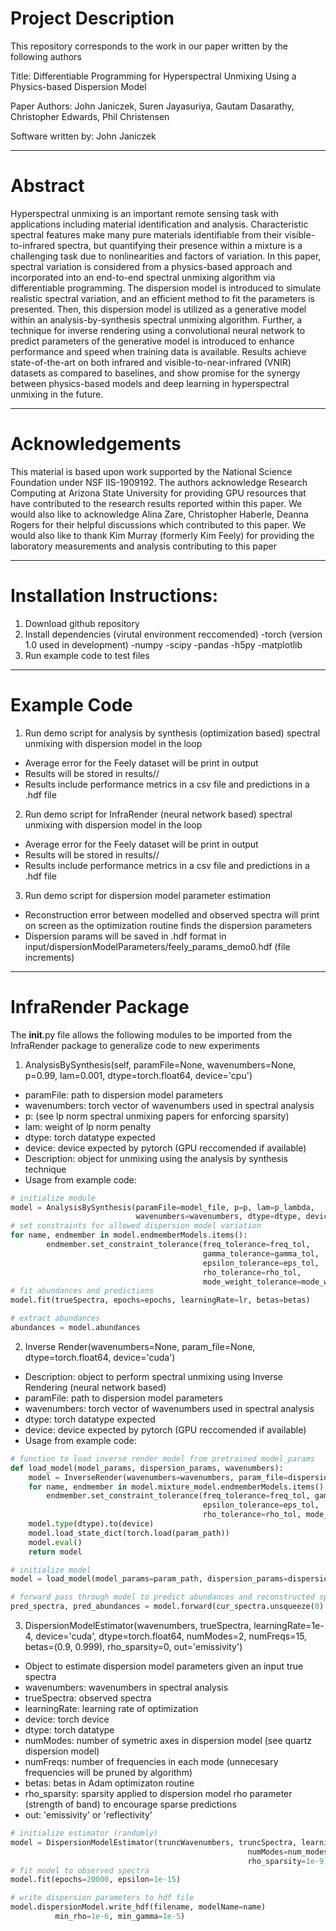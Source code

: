 # Project Description

This repository corresponds to the work in our paper written by the following authors

Title: Differentiable Programming for Hyperspectral Unmixing Using a Physics-based Dispersion Model

Paper Authors: John Janiczek, Suren Jayasuriya, Gautam Dasarathy, Christopher Edwards, Phil Christensen

Software written by: John Janiczek
________________________________________________________________________________________________________________________
# Abstract
Hyperspectral unmixing is an important remote sensing task with applications including material identification and
analysis. Characteristic spectral features make many pure materials identifiable from their visible-to-infrared 
spectra, but quantifying their presence within a mixture is a challenging task due to nonlinearities and factors of 
variation. In this paper, spectral variation is considered from a physics-based approach and incorporated into an 
end-to-end spectral unmixing algorithm via differentiable programming. The dispersion model is introduced to simulate 
realistic spectral variation, and an efficient method to fit the parameters is presented. Then, this dispersion model 
is utilized as a generative model within an analysis-by-synthesis spectral unmixing algorithm. Further, a technique 
for inverse rendering using a convolutional neural network to predict parameters of the generative model is introduced 
to enhance performance and speed when training data is available. Results achieve state-of-the-art on both infrared 
and visible-to-near-infrared (VNIR) datasets as compared to baselines, and show promise for the synergy between 
physics-based models and deep learning in hyperspectral unmixing in the future.
________________________________________________________________________________________________________________________
# Acknowledgements
This material is based upon work supported by the National Science Foundation under NSF IIS-1909192.
The authors acknowledge Research Computing at Arizona State University for providing GPU resources 
that have contributed to the research results reported within this paper. We would also like to acknowledge 
Alina Zare, Christopher Haberle, Deanna Rogers for their helpful discussions which contributed to this paper.
We would also like to thank Kim Murray (formerly Kim Feely) for providing the laboratory measurements and analysis
contributing to this paper
________________________________________________________________________________________________________________________

# Installation Instructions:
1) Download github repository
2) Install dependencies (virutal environment reccomended)
-torch (version 1.0 used in development)
-numpy
-scipy
-pandas
-h5py
-matplotlib
3) Run example code to test files
________________________________________________________________________________________________________________________
# Example Code
1) Run demo script for analysis by synthesis (optimization based) spectral unmixing with dispersion model in the loop
- Average error for the Feely dataset will be print in output
- Results will be stored in results/<todays date>/<test name>
- Results include performance metrics in a csv file and predictions in a .hdf file
  
2) Run demo script for InfraRender (neural network based) spectral unmixing with dispersion model in the loop
- Average error for the Feely dataset will be print in output
- Results will be stored in results/<todays date>/<test name>
- Results include performance metrics in a csv file and predictions in a .hdf file

3) Run demo script for dispersion model parameter estimation
- Reconstruction error between modelled and observed spectra will print on screen as the optimization routine finds
the dispersion parameters
- Dispersion params will be saved in .hdf format in input/dispersionModelParameters/feely_params_demo0.hdf (file increments)

________________________________________________________________________________________________________________________

# InfraRender Package

The __init__.py file allows the following modules to be imported from the InfraRender package to generalize code to new experiments

1) AnalysisBySynthesis(self, paramFile=None, wavenumbers=None, p=0.99, lam=0.001, dtype=torch.float64, device='cpu')
- paramFile: path to dispersion model parameters
- wavenumbers: torch vector of wavenumbers used in spectral analysis
- p: (see lp norm spectral unmixing papers for enforcing sparsity)
- lam: weight of lp norm penalty
- dtype: torch datatype expected
- device: device expected by pytorch (GPU reccomended if available)
- Description: object for unmixing using the analysis by synthesis technique
- Usage from example code:
```python
# initialize module
model = AnalysisBySynthesis(paramFile=model_file, p=p, lam=p_lambda,
                            wavenumbers=wavenumbers, dtype=dtype, device=device)
# set constraints for allowed dispersion model variation
for name, endmember in model.endmemberModels.items():
        endmember.set_constraint_tolerance(freq_tolerance=freq_tol,
                                           gamma_tolerance=gamma_tol,
                                           epsilon_tolerance=eps_tol,
                                           rho_tolerance=rho_tol,
                                           mode_weight_tolerance=mode_weight_tol)
# fit abundances and predictions
model.fit(trueSpectra, epochs=epochs, learningRate=lr, betas=betas) 

# extract abundances
abundances = model.abundances
 ```

2) Inverse Render(wavenumbers=None, param_file=None, dtype=torch.float64, device='cuda')
- Description: object to perform spectral unmixing using Inverse Rendering (neural network based)
- paramFile: path to dispersion model parameters
- wavenumbers: torch vector of wavenumbers used in spectral analysis
- dtype: torch datatype expected
- device: device expected by pytorch (GPU reccomended if available)
- Usage from example code:
```python
# function to load inverse render model from pretrained model_params
def load_model(model_params, dispersion_params, wavenumbers):
    model = InverseRender(wavenumbers=wavenumbers, param_file=dispersion_params, dtype=dtype, device=device)
    for name, endmember in model.mixture_model.endmemberModels.items():
        endmember.set_constraint_tolerance(freq_tolerance=freq_tol, gamma_tolerance=gamma_tol,
                                           epsilon_tolerance=eps_tol,
                                           rho_tolerance=rho_tol, mode_weight_tolerance=mode_weight_tol)
    model.type(dtype).to(device)
    model.load_state_dict(torch.load(param_path))
    model.eval()
    return model

# initialize model
model = load_model(model_params=param_path, dispersion_params=dispersion_params, wavenumbers=wavenumbers)

# forward pass through model to predict abundances and reconstructed spectra (with dispersion model)
pred_spectra, pred_abundances = model.forward(cur_spectra.unsqueeze(0)
```

3) DispersionModelEstimator(wavenumbers, trueSpectra, learningRate=1e-4, device='cuda',
                 dtype=torch.float64, numModes=2, numFreqs=15, betas=(0.9, 0.999), rho_sparsity=0, out='emissivity')
- Object to estimate dispersion model parameters given an input true spectra
- wavenumbers: wavenumbers in spectral analysis
- trueSpectra: observed spectra
- learningRate: learning rate of optimization
- device: torch device
- dtype: torch datatype
- numModes: number of symetric axes in dispersion model (see quartz dispersion model)
- numFreqs: number of frequencies in each mode (unnecesary frequencies will be pruned by algorithm)
- betas: betas in Adam optimizaton routine
- rho_sparsity: sparsity applied to dispersion model rho parameter (strength of band) to encourage sparse predictions
- out: 'emissivity' or 'reflectivity'

```python
# initialize estimator (randomly)
model = DispersionModelEstimator(truncWavenumbers, truncSpectra, learningRate=learning_rate,
                                                     numModes=num_modes, numFreqs=num_freqs, betas=betas, device='cuda',
                                                     rho_sparsity=1e-9)
# fit model to observed spectra
model.fit(epochs=20000, epsilon=1e-15)

# write dispersion parameters to hdf file
model.dispersionModel.write_hdf(filename, modelName=name)
          min_rho=1e-6, min_gamma=1e-5)
```


